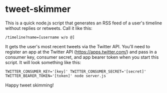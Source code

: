 # tweet-skimmer

This is a quick node.js script that generates an RSS feed of a user's timeline without replies or retweets. Call it like this:

	/timeline?name=[username w/o @]

It gets the user's most recent tweets via the Twitter API. You'll need to register an app at the Twitter API (https://apps.twitter.com/) and pass in a consumer key, consumer secret, and app bearer token when you start this script. It will look something like this:

	TWITTER_CONSUMER_KEY='[key]' TWITTER_CONSUMER_SECRET='[secret]' TWITTER_BEARER_TOKEN='[token]' node server.js
  
Happy tweet skimming!
